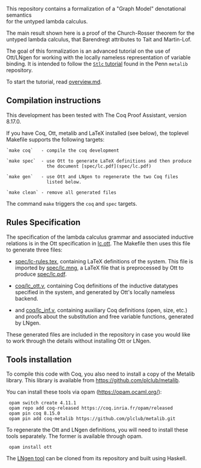 This repository contains a formalization of a "Graph Model" denotational semantics  
for the untyped lambda calculus.



The main result shown here is a proof of the Church-Rosser theorem for the
untyped lambda calculus, that Barendregt attributes to Tait and Martin-Lof.

The goal of this formalization is an advanced tutorial on the use of Ott/LNgen
for working with the locally nameless representation of variable binding.  It
is intended to follow the [`Stlc`
tutorial](https://github.com/plclub/metalib/tree/master/Stlc) found in the
Penn `metalib` repository.

To start the tutorial, read [overview.md](overview.md).


Compilation instructions
------------------------

This development has been tested with The Coq Proof Assistant, version 8.17.0.

If you have Coq, Ott, metalib and LaTeX installed (see below), the toplevel
Makefile supports the following targets:

    `make coq`   - compile the coq development
        
    `make spec`  - use Ott to generate LaTeX definitions and then produce
                   the document [spec/lc.pdf](spec/lc.pdf)
                  
    `make gen`   - use Ott and LNgen to regenerate the two Coq files 
                   listed below.
                  
    `make clean` - remove all generated files

The command `make` triggers the `coq` and `spec` targets.

Rules Specification 
-------------------

The specification of the lambda calculus grammar and associated inductive
relations is in the Ott specification in [lc.ott](lc.ott).
The Makefile then uses this file to generate three files: 
    
- [spec/lc-rules.tex](spec/lc-rules.tex), containing LaTeX definitions
      of the system. This file is imported by [spec/lc.mng](spec/lc.mng), 
      a LaTeX file that is preprocessed by Ott to produce 
      [spec/lc.pdf](spec/lc.pdf).

- [coq/lc_ott.v](coq/lc_ott.v), containing Coq definitions of the
      inductive datatypes specified in the system, and generated by Ott's
      locally nameless backend.

- and [coq/lc_inf.v](coq/lc_inv.v), containing auxiliary Coq definitions
      (open, size, etc.)  and proofs about the substitution and free variable
      functions, generated by LNgen.
      
These generated files are included in the repository in case you would like
to work through the details without installing Ott or LNgen.

Tools installation
------------------

To compile this code with Coq, you also need to install a copy of the Metalib
library. This library is available from https://github.com/plclub/metalib.

You can install these tools via opam (https://opam.ocaml.org/): 

     opam switch create 4.11.1
     opam repo add coq-released https://coq.inria.fr/opam/released
     opam pin coq 8.15.0
     opam pin add coq-metalib https://github.com/plclub/metalib.git
      

To regenerate the Ott and LNgen definitions, you will need to install these
tools separately. The former is available through opam.

     opam install ott

The [LNgen tool](https://github.com/plclub/lngen) can be cloned from its
repository and built using Haskell.


